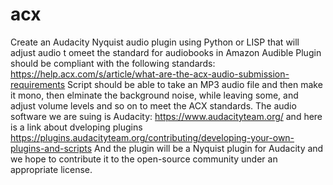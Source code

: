 # acx
Create an Audacity Nyquist audio plugin using Python or LISP that will adjust audio t omeet  the standard for audiobooks in Amazon Audible
Plugin should be compliant with the following standards: https://help.acx.com/s/article/what-are-the-acx-audio-submission-requirements 
Script should be able to take an MP3 audio file and then make it mono, then elminate the background noise, while leaving some, and adjust volume levels and so on to meet the ACX standards.
The audio software we are suing is Audacity: https://www.audacityteam.org/ and here is a link about dveloping plugins https://plugins.audacityteam.org/contributing/developing-your-own-plugins-and-scripts
And the plugin will be a Nyquist plugin for Audacity and we hope to contribute it to the open-source community under an appropriate license. 
